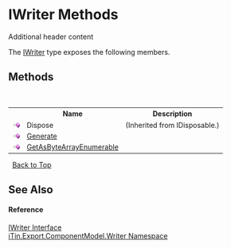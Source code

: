 # IWriter Methods
Additional header content 

The <a href="4a4ec51e-0091-39cb-54a3-b986f5b6ed9a">IWriter</a> type exposes the following members.


## Methods
&nbsp;<table><tr><th></th><th>Name</th><th>Description</th></tr><tr><td>![Public method](media/pubmethod.gif "Public method")</td><td>Dispose</td><td> (Inherited from IDisposable.)</td></tr><tr><td>![Public method](media/pubmethod.gif "Public method")</td><td><a href="dc251c78-6971-8567-b130-a62ef1c4f81a">Generate</a></td><td /></tr><tr><td>![Public method](media/pubmethod.gif "Public method")</td><td><a href="05db6e83-7a49-521c-07c6-e2f119046a8d">GetAsByteArrayEnumerable</a></td><td /></tr></table>&nbsp;
<a href="#iwriter-methods">Back to Top</a>

## See Also


#### Reference
<a href="4a4ec51e-0091-39cb-54a3-b986f5b6ed9a">IWriter Interface</a><br /><a href="37973b78-6b66-1218-9d7d-14680ab2aeda">iTin.Export.ComponentModel.Writer Namespace</a><br />
